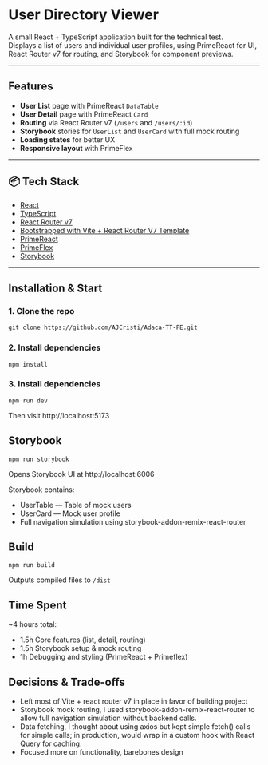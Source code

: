 # User Directory Viewer

A small React + TypeScript application built for the technical test.  
Displays a list of users and individual user profiles, using PrimeReact for UI, React Router v7 for routing, and Storybook for component previews.

---

## Features

- **User List** page with PrimeReact `DataTable`
- **User Detail** page with PrimeReact `Card`
- **Routing** via React Router v7 (`/users` and `/users/:id`)
- **Storybook** stories for `UserList` and `UserCard` with full mock routing
- **Loading states** for better UX
- **Responsive layout** with PrimeFlex

---

## 📦 Tech Stack

- [React](https://react.dev/)
- [TypeScript](https://www.typescriptlang.org/)
- [React Router v7](https://reactrouter.com/)
- [Bootstrapped with Vite + React Router V7 Template](https://vite.dev/)
- [PrimeReact](https://primereact.org/)
- [PrimeFlex](https://primeflex.org/)
- [Storybook](https://storybook.js.org/)

---

## Installation & Start

### 1. Clone the repo
```
git clone https://github.com/AJCristi/Adaca-TT-FE.git
```

### 2. Install dependencies
```
npm install
```

### 3. Install dependencies
```
npm run dev
```
Then visit http://localhost:5173

## Storybook
```
npm run storybook
```
Opens Storybook UI at http://localhost:6006

Storybook contains:
- UserTable — Table of mock users
- UserCard — Mock user profile
- Full navigation simulation using storybook-addon-remix-react-router

## Build
```
npm run build
```
Outputs compiled files to `/dist`

## Time Spent
~4 hours total:
- 1.5h Core features (list, detail, routing)
- 1.5h Storybook setup & mock routing
- 1h Debugging and styling (PrimeReact + Primeflex)

## Decisions & Trade-offs
- Left most of Vite + react router v7 in place in favor of building project
- Storybook mock routing, I used storybook-addon-remix-react-router to allow full navigation simulation without backend calls. 
- Data fetching, I thought about using axios but kept simple fetch() calls for simple calls; in production, would wrap in a custom hook with React Query for caching.
- Focused more on functionality, barebones design
